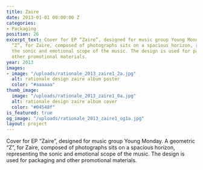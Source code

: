 ```yaml
---
title: Zaire
date: 2013-01-01 00:00:00 Z
categories:
- Packaging
position: 26
excerpt_text: Cover for EP “Zaire”, designed for music group Young Monday. A geometric
  “Z”, for Zaire, composed of photographs sits on a spacious horizon, representing
  the sonic and emotional scope of the music. The design is used for packaging and
  other promotional materials.
year: 2013
images:
- image: "/uploads/rationale_2013_zaire1_2a.jpg"
  alt: rationale design zaire album poster
  color: "#aaaaaa"
thumb_image:
  image: "/uploads/rationale_2013_zaire1_0a.jpg"
  alt: rationale design zaire album cover
  color: "#04548f"
is_featured: true
og_image: "/uploads/rationale_2013_zaire1_og1a.jpg"
layout: project
---
```


Cover for EP “Zaire”, designed for music group Young Monday. A geometric “Z”, for Zaire, composed of photographs sits on a spacious horizon, representing the sonic and emotional scope of the music. The design is used for packaging and other promotional materials.